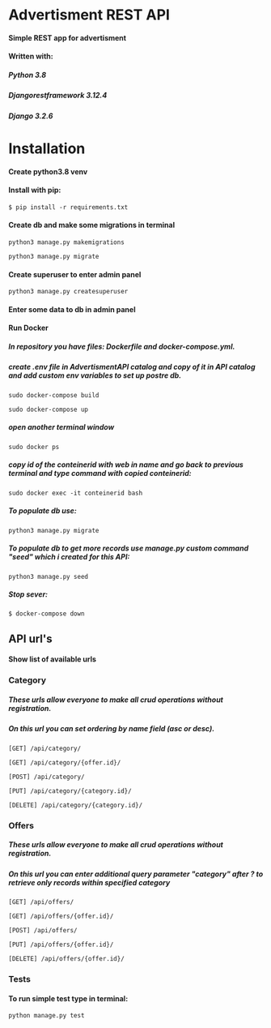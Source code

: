 # Advertisment REST API

#### Simple REST app for advertisment

#### Written with:

##### Python 3.8

##### Djangorestframework 3.12.4

##### Django 3.2.6

# Installation

#### Create python3.8 venv

#### Install with pip:

`$ pip install -r requirements.txt`

#### Create db and make some migrations in terminal

`python3 manage.py makemigrations`

`python3 manage.py migrate`

#### Create superuser to enter admin panel

`python3 manage.py createsuperuser`

#### Enter some data to db in admin panel

#### Run Docker

##### In repository you have files: Dockerfile and docker-compose.yml.

##### create .env file in AdvertismentAPI catalog and copy of it in API catalog and add custom env variables to set up postre db.

`sudo docker-compose build`

`sudo docker-compose up`

##### open another terminal window

`sudo docker ps`

##### copy id of the conteinerid with web in name and go back to previous terminal and type command with copied conteinerid:

`sudo docker exec -it conteinerid bash`

##### To populate db use:

`python3 manage.py migrate`

##### To populate db to get more records use manage.py custom command "seed" which i created for this API:

`python3 manage.py seed`

##### Stop sever:

`$ docker-compose down`

## API url's

#### Show list of available urls

### Category

##### These urls allow everyone to make all crud operations without registration.

##### On this url you can set ordering by name field (asc or desc).

`[GET] /api/category/`

`[GET] /api/category/{offer.id}/`

`[POST] /api/category/`

`[PUT] /api/category/{category.id}/`

`[DELETE] /api/category/{category.id}/`

### Offers

##### These urls allow everyone to make all crud operations without registration.

##### On this url you can enter additional query parameter "category" after ? to retrieve only records within specified category

`[GET] /api/offers/`

`[GET] /api/offers/{offer.id}/`

`[POST] /api/offers/`

`[PUT] /api/offers/{offer.id}/`

`[DELETE] /api/offers/{offer.id}/`

### Tests

#### To run simple test type in terminal:

`python manage.py test`